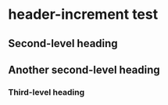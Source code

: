 # header-increment test

## Second-level heading

## Another second-level heading

### Third-level heading
